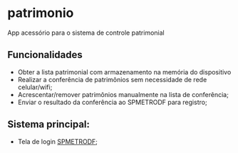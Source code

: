 # patrimonio

App acessório para o sistema de controle patrimonial

## Funcionalidades

- Obter a lista patrimonial com armazenamento na memória do dispositivo
- Realizar a conferência de patrimônios sem necessidade de rede celular/wifi;
- Acrescentar/remover patrimônios manualmente na lista de conferência;
- Enviar o resultado da conferência ao SPMETRODF para registro;

## Sistema principal:

- Tela de login [SPMETRODF](https://spmetrodf.com/agpat/login.php);

